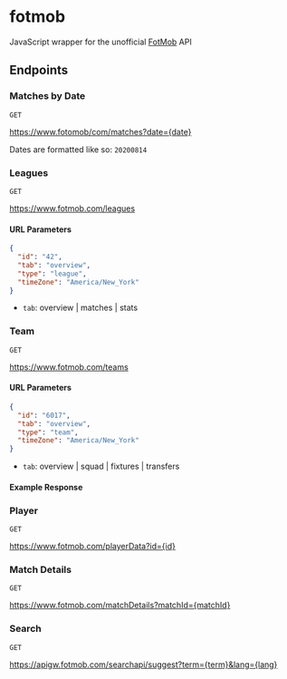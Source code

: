 # fotmob

JavaScript wrapper for the unofficial [FotMob](https://www.fotmob.com/) API

## Endpoints

### Matches by Date

`GET`

<https://www.fotomob/com/matches?date={date}>

Dates are formatted like so: `20200814`

### Leagues

`GET`

<https://www.fotmob.com/leagues>

#### URL Parameters

```json
{
  "id": "42",
  "tab": "overview",
  "type": "league",
  "timeZone": "America/New_York"
}
```

- `tab`: overview | matches | stats

### Team

`GET`

<https://www.fotmob.com/teams>

<!-- markdownlint-disable MD024 -->
#### URL Parameters
<!-- markdownlint-enable MD024 -->

```json
{
  "id": "6017",
  "tab": "overview",
  "type": "team",
  "timeZone": "America/New_York"
}
```

- `tab`: overview | squad | fixtures | transfers

#### Example Response

### Player

`GET`

<https://www.fotmob.com/playerData?id={id}>

### Match Details

`GET`

<https://www.fotmob.com/matchDetails?matchId={matchId}>

### Search

`GET`

<https://apigw.fotmob.com/searchapi/suggest?term={term}&lang={lang}>
